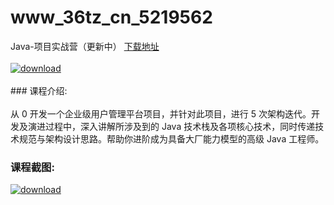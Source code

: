 # www_36tz_cn_5219562
Java-项目实战营（更新中）
[下载地址](http://www.36tz.cn/article/5219562 "下载地址")
<br/></br>[![download](http://36tz.cn/muke_img/2021_04_1-54-300x149.png "下载地址")](http://www.36tz.cn/article/5219562 "下载地址")
<br/></br>### 课程介绍:<br/></br>从 0 开发一个企业级用户管理平台项目，并针对此项目，进行 5 次架构迭代。开发及演进过程中，深入讲解所涉及到的 Java 技术栈及各项核心技术，同时传递技术规范与架构设计思路。帮助你进阶成为具备大厂能力模型的高级 Java 工程师。

### 课程截图:
[![download](http://36tz.cn/muke_img/2021_04_2-55.png "下载地址")](http://www.36tz.cn/article/5219562 "下载地址")
